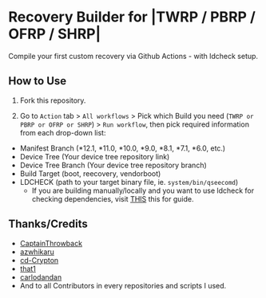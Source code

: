 # Recovery Builder for |TWRP / PBRP / OFRP / SHRP|
Compile your first custom recovery via Github Actions - with ldcheck setup.

## How to Use
1. Fork this repository.

2. Go to `Action` tab > `All workflows` > Pick which Build you need (`TWRP or PBRP or OFRP or SHRP`) > `Run workflow`, then pick required information from each drop-down list:
 - Manifest Branch (*12.1, *11.0, *10.0, *9.0, *8.1, *7.1, *6.0, etc.)
 - Device Tree (Your device tree repository link)
 - Device Tree Branch (Your device tree repository branch)
 - Build Target (boot, reecovery, vendorboot)
 - LDCHECK (path to your target binary file, ie. `system/bin/qseecomd`)
   - If you are building manually/locally and you want to use ldcheck for checking dependencies, visit [THIS](https://github.com/TeamWin/android_device_qcom_twrp-common/tree/android-11#using-ldcheck-to-find-dependencies) this for guide.

## Thanks/Credits
 - [CaptainThrowback](https://github.com/CaptainThrowback)
 - [azwhikaru](https://github.com/azwhikaru)
 - [cd-Crypton](https://github.com/cd-Crypton)
 - [that1](https://github.com/that1)
 - [carlodandan](https://github.com/carlodandan)
 - And to all Contributors in every repositories and scripts I used.

